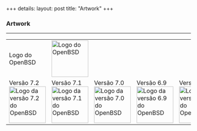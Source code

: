 +++
details:
    layout: post
    title: "Artwork"
+++

### Artwork

---
<table>
    <tr>
        <td>Logo do OpenBSD</td>
        <td>
            <a href="https://openbsd-br.org/artwork/1200px-OpenBSD_Logo_-_Cartoon_Puffy_with_textual_logo_below.svg.png">
                <img src="/artwork/1200px-OpenBSD_Logo_-_Cartoon_Puffy_with_textual_logo_below.svg.png" height="100" width="100" alt="Logo do OpenBSD">
            </a>
        </td>
    </tr>
    <tr>
        <td>Versão 7.2<br>
            <a href="https://www.openbsd.org/images/OneFishTwoFish-s.gif">
                <img src="https://www.openbsd.org/images/OneFishTwoFish-s.gif" height="100" width="100" alt="Logo da versão 7.2 do OpenBSD">
            </a>
        </td>
        <td>Versão 7.1<br>
            <a href="https://www.openbsd.org/images/TheGreatWaveOffCalgary.png">
                <img src="https://www.openbsd.org/images/TheGreatWaveOffCalgary-s.gif" height="100" width="100" alt="Logo da versão 7.1 do OpenBSD">
            </a>
        </td>
        <td>Versão 7.0<br>
            <a href="https://www.openbsd.org/images/StarryPointers.png">
                <img src="/artwork/70_StarryPointers-s.png" height="100" width="100" alt="Logo da versão 7.0 do OpenBSD">
            </a>
        </td>
        <td>Versão 6.9<br>
            <a href="https://www.openbsd.org/images/nice.png">
                <img src="/artwork/nice-69.png" height="100" width="100" alt="Logo da versão 6.9 do OpenBSD">
            </a>
        </td>
        <td>Versão 6.8<br>
            <a href="https://www.openbsd.org/images/PuffyOverride.png">
                <img src="/artwork/puffyOverride-68.png" height="100" width="100" alt="Logo da versão 6.8 do OpenBSD">
            </a>
        </td>
        <td>Versão 6.7<br>
            <a href="https://www.openbsd.org/images/CoralFever.gif">
                <img src="/artwork/CoralFever-67.gif" height="100" width="100" alt="Logo da versão 6.7 do OpenBSD">
            </a>
        </td>
        <td>Versão 6.6<br>
            <a href="https://www.openbsd.org/images/sixdotsix.gif">
                <img src="/artwork/sixdotsix.gif" height="100" width="100" alt="Logo da versão 6.6 do OpenBSD">
            </a>
        </td>
        <td>Versão 6.5<br>
            <a href="https://www.openbsd.org/images/Puffystock.gif">
                <img src="/artwork/puffystock-65.gif" height="100" width="100" alt="Logo da versão 6.5 do OpenBSD">
            </a>
        </td>
        <td>Versão 6.4<br>
            <a href="https://openbsd-br.org/artwork/puffoil-64.jpg">
                <img src="/artwork/puffoil-64.jpg" height="100" width="100" alt="Logo da versão 6.4 do OpenBSD">
            </a>
        </td>
    </tr>
</table>

